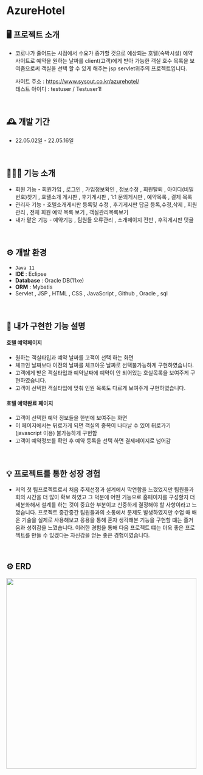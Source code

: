 # AzureHotel

## 🖥️ 프로젝트 소개
- 코로나가 줄어드는 시점에서 수요가 증가할 것으로 예상되는 호텔(숙박시설) 예약 사이트로 예약을 원하는 날짜를 client(고객)에게 받아 가능한 객실 호수 목록을 보여줌으로써 객실을 선택 할 수 있게 해주는 jsp servlet위주의 프로젝트입니다.


  사이트 주소 : https://www.sysout.co.kr/azurehotel/  <br>
  테스트 아이디 : testuser / Testuser1!   

<br>

## 🕰️ 개발 기간
* 22.05.02일 - 22.05.16일
<br>

## 🧑‍🤝‍🧑 기능 소개
 - 회원 기능  - 회원가입 , 로그인 , 가입정보확인 , 정보수정 , 회원탈퇴 , 아이디(비밀번호)찾기 , 호텔소개 게시판 , 후기게시판 , 1:1 문의게시판 , 예약목록 , 결제 목록 
 - 관리자 기능 - 호텔소개게시판 등록및 수정 , 후기게시판 답글 등록,수정,삭제 , 회원 관리 , 전체 회원 예약 목록 보기 , 객실관리목록보기
 - 내가 맡은 기능 - 예약기능 , 팀원들 오류관리 , 소개페이지 전반 , 후긱게시판 댓글 
 <br>


## ⚙️ 개발 환경
- `Java 11`
- **IDE** : Eclipse
- **Database** : Oracle DB(11xe)
- **ORM** : Mybatis
- Servlet , JSP , HTML , CSS , JavaScript , Github , Oracle , sql
<br>


## 📌 내가 구현한 기능 설명
#### 호텔 예약페이지 
- 원하는 객실타입과 예약 날짜를 고객이 선택 하는 화면
- 체크인 날짜보다 이전의 날짜를 체크아웃 날짜로 선택불가능하게 구현하였습니다.
- 고객에게 받은 객실타입과 예약날짜에 예약이 안 되어있는 호실목록을 보여주게 구현하였습니다.
- 고객이 선택한 객실타입에 맞춰 인원 목록도 다르게 보여주게 구현하였습니다.
#### 호텔 예약완료 페이지
- 고객이 선택한 예약 정보들을 한번에 보여주는 화면
- 이 페이지에서는 뒤로가게 되면 객실의 중복이 나타날 수 있어 뒤로가기 (javascript 이용) 불가능하게 구현함
- 고객이 예약정보를 확인 후 예약 등록을 선택 하면 결제페이지로 넘어감
<br>

## 💡 프로젝트를 통한 성장 경험
- 저의 첫 팀프로젝트로서 처음 주제선정과 설계에서 막연함을 느꼈었지만 팀원들과 회의 시간을 더 많이 확보 하였고 그 덕분에 어떤 기능으로 홈페이지를 구성할지 더 세분화해서 설계를 하는 것이 중요한 부분이고 신중하게 결정해야 할 사항이라고 느꼈습니다. 프로젝트 중간중간 팀원들과의 소통에서 문제도 발생하였지만 수업 때 배운 기술을 실제로 사용해보고 응용을 통해 혼자 생각해본 기능을 구현할 떄는 즐거움과 성취감을 느꼈습니다.  이러한 경험을 통해 다음 프로젝트 떄는 더욱 좋은 프로젝트를 만들 수 있겠다는 자신감을 얻는 좋은 경험이였습니다.  
<br>

## ⚙️ ERD 

<img src="https://github.com/gkstjr/AzureHotel-/assets/99389922/5bfc5ea6-04ee-408e-9046-88ba4a8f20c4" width="500" height="500"/>

